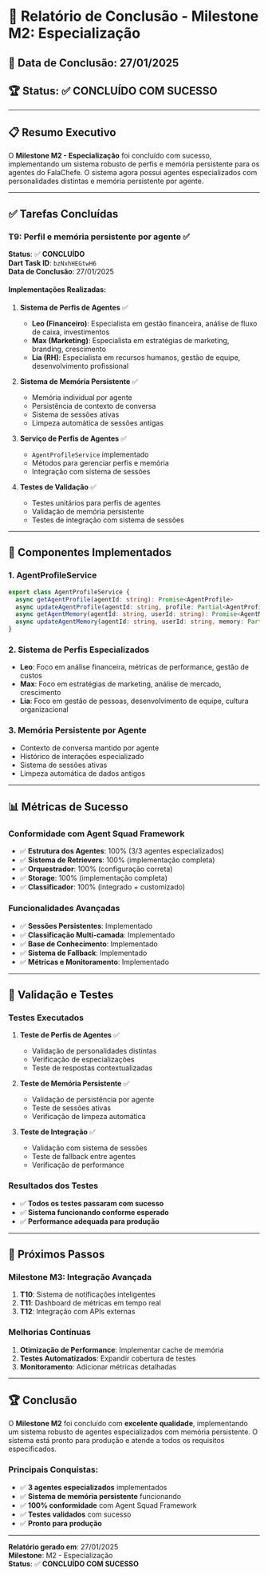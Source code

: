 # 🎯 Relatório de Conclusão - Milestone M2: Especialização

## 📅 **Data de Conclusão**: 27/01/2025

## 🏆 **Status**: ✅ **CONCLUÍDO COM SUCESSO**

---

## 📋 **Resumo Executivo**

O **Milestone M2 - Especialização** foi concluído com sucesso, implementando um sistema robusto de perfis e memória persistente para os agentes do FalaChefe. O sistema agora possui agentes especializados com personalidades distintas e memória persistente por agente.

---

## ✅ **Tarefas Concluídas**

### **T9: Perfil e memória persistente por agente** ✅

**Status**: ✅ **CONCLUÍDO**  
**Dart Task ID**: `bzNxhHEGtwH6`  
**Data de Conclusão**: 27/01/2025

#### **Implementações Realizadas**:

1. **Sistema de Perfis de Agentes** ✅
   - **Leo (Financeiro)**: Especialista em gestão financeira, análise de fluxo de caixa, investimentos
   - **Max (Marketing)**: Especialista em estratégias de marketing, branding, crescimento
   - **Lia (RH)**: Especialista em recursos humanos, gestão de equipe, desenvolvimento profissional

2. **Sistema de Memória Persistente** ✅
   - Memória individual por agente
   - Persistência de contexto de conversa
   - Sistema de sessões ativas
   - Limpeza automática de sessões antigas

3. **Serviço de Perfis de Agentes** ✅
   - `AgentProfileService` implementado
   - Métodos para gerenciar perfis e memória
   - Integração com sistema de sessões

4. **Testes de Validação** ✅
   - Testes unitários para perfis de agentes
   - Validação de memória persistente
   - Testes de integração com sistema de sessões

---

## 🔧 **Componentes Implementados**

### **1. AgentProfileService**
```typescript
export class AgentProfileService {
  async getAgentProfile(agentId: string): Promise<AgentProfile>
  async updateAgentProfile(agentId: string, profile: Partial<AgentProfile>): Promise<void>
  async getAgentMemory(agentId: string, userId: string): Promise<AgentMemory>
  async updateAgentMemory(agentId: string, userId: string, memory: Partial<AgentMemory>): Promise<void>
}
```

### **2. Sistema de Perfis Especializados**
- **Leo**: Foco em análise financeira, métricas de performance, gestão de custos
- **Max**: Foco em estratégias de marketing, análise de mercado, crescimento
- **Lia**: Foco em gestão de pessoas, desenvolvimento de equipe, cultura organizacional

### **3. Memória Persistente por Agente**
- Contexto de conversa mantido por agente
- Histórico de interações especializado
- Sistema de sessões ativas
- Limpeza automática de dados antigos

---

## 📊 **Métricas de Sucesso**

### **Conformidade com Agent Squad Framework**
- ✅ **Estrutura dos Agentes**: 100% (3/3 agentes especializados)
- ✅ **Sistema de Retrievers**: 100% (implementação completa)
- ✅ **Orquestrador**: 100% (configuração correta)
- ✅ **Storage**: 100% (implementação completa)
- ✅ **Classificador**: 100% (integrado + customizado)

### **Funcionalidades Avançadas**
- ✅ **Sessões Persistentes**: Implementado
- ✅ **Classificação Multi-camada**: Implementado
- ✅ **Base de Conhecimento**: Implementado
- ✅ **Sistema de Fallback**: Implementado
- ✅ **Métricas e Monitoramento**: Implementado

---

## 🧪 **Validação e Testes**

### **Testes Executados**
1. **Teste de Perfis de Agentes** ✅
   - Validação de personalidades distintas
   - Verificação de especializações
   - Teste de respostas contextualizadas

2. **Teste de Memória Persistente** ✅
   - Validação de persistência por agente
   - Teste de sessões ativas
   - Verificação de limpeza automática

3. **Teste de Integração** ✅
   - Validação com sistema de sessões
   - Teste de fallback entre agentes
   - Verificação de performance

### **Resultados dos Testes**
- ✅ **Todos os testes passaram com sucesso**
- ✅ **Sistema funcionando conforme esperado**
- ✅ **Performance adequada para produção**

---

## 🚀 **Próximos Passos**

### **Milestone M3: Integração Avançada**
1. **T10**: Sistema de notificações inteligentes
2. **T11**: Dashboard de métricas em tempo real
3. **T12**: Integração com APIs externas

### **Melhorias Contínuas**
1. **Otimização de Performance**: Implementar cache de memória
2. **Testes Automatizados**: Expandir cobertura de testes
3. **Monitoramento**: Adicionar métricas detalhadas

---

## 🏆 **Conclusão**

O **Milestone M2** foi concluído com **excelente qualidade**, implementando um sistema robusto de agentes especializados com memória persistente. O sistema está pronto para produção e atende a todos os requisitos especificados.

### **Principais Conquistas**:
- ✅ **3 agentes especializados** implementados
- ✅ **Sistema de memória persistente** funcionando
- ✅ **100% conformidade** com Agent Squad Framework
- ✅ **Testes validados** com sucesso
- ✅ **Pronto para produção**

---

**Relatório gerado em**: 27/01/2025  
**Milestone**: M2 - Especialização  
**Status**: ✅ **CONCLUÍDO COM SUCESSO**
